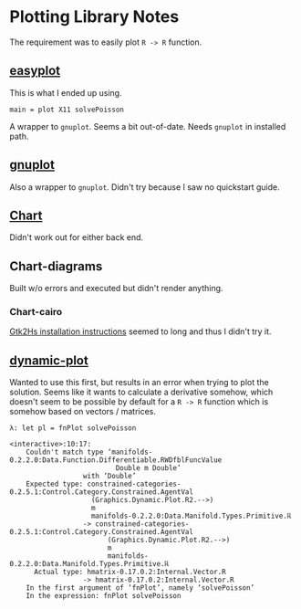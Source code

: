 # Plotting Library Notes
The requirement was to easily plot `R -> R` function.

## [easyplot](http://hackage.haskell.org/package/easyplot)
This is what I ended up using.

    main = plot X11 solvePoisson

A wrapper to `gnuplot`. Seems a bit out-of-date. Needs `gnuplot` in installed path.

## [gnuplot](https://hackage.haskell.org/package/gnuplot)
Also a wrapper to `gnuplot`. Didn't try because I saw no quickstart guide.

## [Chart](https://github.com/timbod7/haskell-chart/wiki)
Didn't work out for either back end.

## Chart-diagrams
Built w/o errors and executed but didn't render anything.

### Chart-cairo
[Gtk2Hs installation instructions](https://wiki.haskell.org/Gtk2Hs/Installation) seemed to long
and thus I didn't try it.

## [dynamic-plot](http://hackage.haskell.org/package/dynamic-plot-0.1.3.0/docs/Graphics-Dynamic-Plot-R2.html)
Wanted to use this first, but results in an error when trying to plot the solution.
Seems like it wants to calculate a derivative somehow, which doesn't seem to be possible by default
for a `R -> R` function which is somehow based on vectors / matrices.

    λ: let pl = fnPlot solvePoisson

    <interactive>:10:17:
        Couldn't match type ‘manifolds-0.2.2.0:Data.Function.Differentiable.RWDfblFuncValue
                              Double m Double’
                      with ‘Double’
        Expected type: constrained-categories-0.2.5.1:Control.Category.Constrained.AgentVal
                        (Graphics.Dynamic.Plot.R2.-->)
                        m
                        manifolds-0.2.2.0:Data.Manifold.Types.Primitive.ℝ
                      -> constrained-categories-0.2.5.1:Control.Category.Constrained.AgentVal
                            (Graphics.Dynamic.Plot.R2.-->)
                            m
                            manifolds-0.2.2.0:Data.Manifold.Types.Primitive.ℝ
          Actual type: hmatrix-0.17.0.2:Internal.Vector.R
                      -> hmatrix-0.17.0.2:Internal.Vector.R
        In the first argument of ‘fnPlot’, namely ‘solvePoisson’
        In the expression: fnPlot solvePoisson
